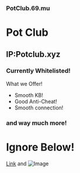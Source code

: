 ### PotClub.69.mu








# Pot Club
## IP:Potclub.xyz
### Currently Whitelisted!

What we Offer!

- Smooth KB!
- Good Anti-Cheat!
- Smooth connection!
### and way much more!



# Ignore Below!


[Link](url) and ![Image](src)
